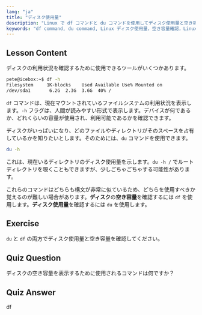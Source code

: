 ```yaml
---
lang: "ja"
title: "ディスク使用量"
description: "Linux で df コマンドと du コマンドを使用してディスク使用量と空き容量を確認する方法を学びます。それぞれの違いと、いつどちらを使用するかを理解します。Linux ディスク管理チュートリアル。"
keywords: "df command, du command, Linux ディスク使用量，空き容量確認，Linux チュートリアル，Linux 初心者，ディスク管理，Linux ガイド"
---
```


## Lesson Content

ディスクの利用状況を確認するために使用できるツールがいくつかあります。

```bash
pete@icebox:~$ df -h
Filesystem     1K-blocks    Used Available Use% Mounted on
/dev/sda1       6.2G  2.3G  3.6G  40% /
```

`df` コマンドは、現在マウントされているファイルシステムの利用状況を表示します。`-h` フラグは、人間が読みやすい形式で表示します。デバイスが何であるか、どれくらいの容量が使用され、利用可能であるかを確認できます。

ディスクがいっぱいになり、どのファイルやディレクトリがそのスペースを占有しているかを知りたいとします。そのためには、`du` コマンドを使用できます。

```bash
du -h
```

これは、現在いるディレクトリのディスク使用量を示します。`du -h /` でルートディレクトリを覗くこともできますが、少しごちゃごちゃする可能性があります。

これらのコマンドはどちらも構文が非常に似ているため、どちらを使用すべきか覚えるのが難しい場合があります。**ディスク**の**空き容量**を確認するには `df` を使用します。**ディスク使用量**を確認するには `du` を使用します。

## Exercise

`du` と `df` の両方でディスク使用量と空き容量を確認してください。

## Quiz Question

ディスクの空き容量を表示するために使用されるコマンドは何ですか？

## Quiz Answer

df

